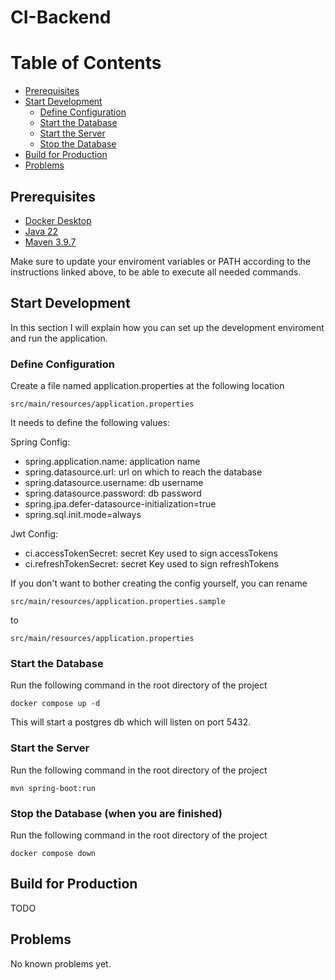 # CI-Backend

# Table of Contents

* [Prerequisites](#prerequisites)
* [Start Development](#start-development)
    * [Define Configuration](#define-configuration)
    * [Start the Database](#start-the-database)
    * [Start the Server](#start-the-server)
    * [Stop the Database](#stop-the-database-when-you-are-finished)
* [Build for Production](#build-for-production)
* [Problems](#problems)

## Prerequisites

[docker_desktop]: https://www.docker.com/products/docker-desktop/

[java_download]: https://www.oracle.com/java/technologies/downloads/

[maven_download]: https://maven.apache.org/download.cgi

* [Docker Desktop][docker_desktop]
* [Java 22][java_download]
* [Maven 3.9.7][maven_download]

Make sure to update your enviroment variables or PATH according to the instructions linked above,
to be able to execute all needed commands.

## Start Development

In this section I will explain how you can set up the development enviroment and run the application.

### Define Configuration

Create a file named application.properties at the following location

```
src/main/resources/application.properties
```

It needs to define the following values:

Spring Config:

* spring.application.name: application name
* spring.datasource.url: url on which to reach the database
* spring.datasource.username: db username
* spring.datasource.password: db password
* spring.jpa.defer-datasource-initialization=true
* spring.sql.init.mode=always

Jwt Config:

* ci.accessTokenSecret: secret Key used to sign accessTokens
* ci.refreshTokenSecret: secret Key used to sign refreshTokens

If you don't want to bother creating the config yourself, you can rename

```
src/main/resources/application.properties.sample
```

to

```
src/main/resources/application.properties
```

### Start the Database

Run the following command in the root directory of the project

```
docker compose up -d
```

This will start a postgres db which will listen on port 5432.

### Start the Server

Run the following command in the root directory of the project

```
mvn spring-boot:run
```

### Stop the Database (when you are finished)

Run the following command in the root directory of the project

```
docker compose down
```

## Build for Production

TODO

## Problems

No known problems yet.
